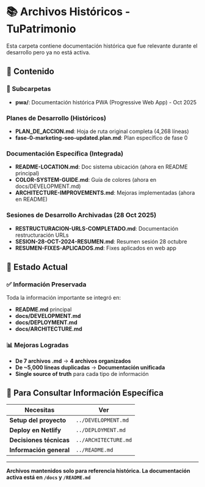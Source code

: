 # 📚 Archivos Históricos - TuPatrimonio

Esta carpeta contiene documentación histórica que fue relevante durante el desarrollo pero ya no está activa.

## 📁 Contenido

### 📂 Subcarpetas
- **pwa/**: Documentación histórica PWA (Progressive Web App) - Oct 2025

### Planes de Desarrollo (Históricos)
- **PLAN_DE_ACCION.md**: Hoja de ruta original completa (4,268 líneas)
- **fase-0-marketing-seo-updated.plan.md**: Plan específico de fase 0

### Documentación Específica (Integrada)
- **README-LOCATION.md**: Doc sistema ubicación (ahora en README principal)
- **COLOR-SYSTEM-GUIDE.md**: Guía de colores (ahora en docs/DEVELOPMENT.md)
- **ARCHITECTURE-IMPROVEMENTS.md**: Mejoras implementadas (ahora en README)

### Sesiones de Desarrollo Archivadas (28 Oct 2025)
- **RESTRUCTURACION-URLS-COMPLETADO.md**: Documentación restructuración URLs
- **SESION-28-OCT-2024-RESUMEN.md**: Resumen sesión 28 octubre
- **RESUMEN-FIXES-APLICADOS.md**: Fixes aplicados en web app

## 🔄 Estado Actual

### ✅ Información Preservada
Toda la información importante se integró en:
- **README.md** principal
- **docs/DEVELOPMENT.md**
- **docs/DEPLOYMENT.md** 
- **docs/ARCHITECTURE.md**

### 📊 Mejoras Logradas
- **De 7 archivos .md** → **4 archivos organizados**
- **De ~5,000 líneas duplicadas** → **Documentación unificada**
- **Single source of truth** para cada tipo de información

## 🎯 Para Consultar Información Específica

| Necesitas | Ver |
|-----------|-----|
| **Setup del proyecto** | `../DEVELOPMENT.md` |
| **Deploy en Netlify** | `../DEPLOYMENT.md` |
| **Decisiones técnicas** | `../ARCHITECTURE.md` |
| **Información general** | `../README.md` |

---

**Archivos mantenidos solo para referencia histórica. La documentación activa está en `/docs` y `/README.md`**
